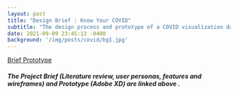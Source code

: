 ```yaml
---
layout: post
title: "Design Brief : Know Your COVID"
subtitle: "The design process and prototype of a COVID visualization dashboard"
date: 2021-09-09 23:45:13 -0400
background: '/img/posts/covid/bg1.jpg'
---
```

<span class="fs-8">
<a class="btn btn-outline-primary my-1 mr-1" href="https://drive.google.com/file/d/1l9Yma7I7NU2lS87nML5q1C94OW4uYdfi/view?usp=sharing" target="_blank" rel="noopener">
  Brief
</a>
<a class="btn btn-outline-primary my-1 mr-1" href="https://xd.adobe.com/view/0ea424f9-0dd8-433a-8615-dc76ce58bb67-5bf7/" target="_blank" rel="noopener">
  Prototype
</a>
</span>

##### The Project Brief (Literature review, user personas, features and wireframes) and Prototype (Adobe XD) are linked above .